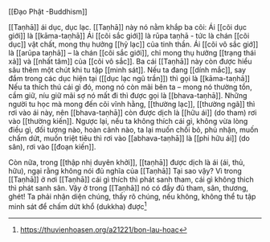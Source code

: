 [[Đạo Phật -Buddhism]]

[[Taṇhā]] ái dục, dục lạc. [[Taṇhā]] này nó nằm khắp ba cõi: Ái [[cõi dục giới]] là [[kāma-taṇhā]] Ái [[cõi sắc giới]] là rūpa taṇhā - tức là chán [[cõi dục]] vật chất, mong thụ hưởng [[hỷ lạc]] của tinh thần. Ái [[cõi vô sắc giớ]] là [[arūpa taṇhā]] – là chán [[cõi sắc giới]], chỉ mong thụ hưởng [[trạng thái xả]] và [[nhất tâm]] của [[cõi vô sắc]]. Ba cái [[Taṇhā]] này còn được hiểu sâu thêm một chút khi tu tập [[minh sát]]. Nếu ta đang [[dính mắc]], say đắm trong các dục hiện tại ([[dục lạc ngũ trần]]) thì gọi là [[kāma-taṇhā]] Nếu ta thích thú cái gì đó, mong nó còn mãi bên ta – mong nó thường tồn, cầm giữ, níu giữ mãi sợ nó mất đi thì được gọi là [[bhava-taṇhā]]. Những người tu học mà mong đến cõi vĩnh hằng, [[thường lạc]], [[thường ngã]] thì rơi vào ái này, nên [[bhava-taṇhā]] còn được dịch là [[hữu ái]] (do tham) rơi vào [[thường kiến]]. Ngược lại, nếu ta không thích cái gì, không vừa lòng điều gì, đối tượng nào, hoàn cảnh nào, ta lại muốn chối bỏ, phủ nhận, muốn chấm dứt, muốn triệt tiêu thì rơi vào [[abhava-taṇhā]] là [[phi hữu ái]] (do sân), rơi vào [[đoạn kiến]].

Còn nữa, trong [[thập nhị duyên khởi]], [[taṇhā]] được dịch là ái (ái, thủ, hữu), ngại rằng không nói đủ nghĩa của [[Taṇhā]] Tại sao vậy? Vì trong [[Taṇhā]] ở nơi [[Taṇhā]] cái gì thích thì phát sanh tham, cái gì không thich thì phát sanh sân. Vậy ở trong [[Taṇhā]] nó có đầy đủ tham, sân, thương, ghét! Ta phải nhận diện chúng, thấy rõ chúng, nếu không, không thể tu tập minh sát để chấm dứt khổ (dukkha) được[^1]


[^1]: https://thuvienhoasen.org/a21221/bon-lau-hoac